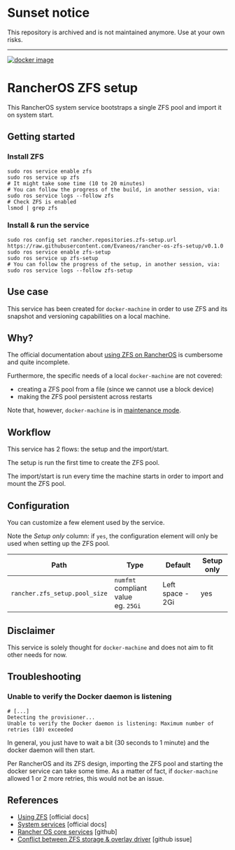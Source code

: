 # Sunset notice

This repository is archived and is not maintained anymore. Use at your own risks.

---

[![docker image](https://img.shields.io/badge/docker-evaneos%2Francher--os--zfs--setup-blue?style=flat-square&logo=docker)](https://hub.docker.com/repository/docker/evaneos/rancher-os-zfs-setup)

# RancherOS ZFS setup

This RancherOS system service bootstraps a single ZFS pool and import it on system start.

## Getting started

### Install ZFS

```shell
sudo ros service enable zfs
sudo ros service up zfs
# It might take some time (10 to 20 minutes)
# You can follow the progress of the build, in another session, via:
sudo ros service logs --follow zfs
# Check ZFS is enabled
lsmod | grep zfs
```

### Install & run the service

```shell
sudo ros config set rancher.repositories.zfs-setup.url https://raw.githubusercontent.com/Evaneos/rancher-os-zfs-setup/v0.1.0
sudo ros service enable zfs-setup
sudo ros service up zfs-setup
# You can follow the progress of the setup, in another session, via:
sudo ros service logs --follow zfs-setup
```

## Use case

This service has been created for `docker-machine` in order to use ZFS and its snapshot and versioning capabilities on a local machine.

## Why?

The official documentation about [using ZFS on RancherOS](https://rancher.com/docs/os/v1.x/en/storage/using-zfs/) is cumbersome and quite incomplete.

Furthermore, the specific needs of a local `docker-machine` are not covered:
- creating a ZFS pool from a file (since we cannot use a block device)
- making the ZFS pool persistent across restarts

Note that, however, `docker-machine` is in [maintenance mode](https://github.com/docker/machine/issues/4537).

## Workflow

This service has 2 flows: the setup and the import/start.

The setup is run the first time to create the ZFS pool.

The import/start is run every time the machine starts in order to import and mount the ZFS pool.

## Configuration

You can customize a few element used by the service.

Note the _Setup only_ column: if `yes`, the configuration element will only be used when setting up the ZFS pool.

| Path                          | Type                                    | Default          | Setup only |
|-------------------------------|-----------------------------------------|------------------|------|
| `rancher.zfs_setup.pool_size` | `numfmt` compliant value<br/>eg. `25Gi` | Left space - 2Gi | yes |

## Disclaimer

This service is solely thought for `docker-machine` and does not aim to fit other needs for now.

## Troubleshooting

### Unable to verify the Docker daemon is listening

```shell
# [...]
Detecting the provisioner...
Unable to verify the Docker daemon is listening: Maximum number of retries (10) exceeded
```

In general, you just have to wait a bit (30 seconds to 1 minute) and the docker daemon will then start.

Per RancherOS and its ZFS design, importing the ZFS pool and starting the docker service can take some time. As a matter of fact, if `docker-machine` allowed 1 or 2 more retries, this would not be an issue.

## References

- [Using ZFS](https://rancher.com/docs/os/v1.x/en/storage/using-zfs/) [official docs]
- [System services](https://rancher.com/docs/os/v1.x/en/system-services/) [official docs]
- [Rancher OS core services](https://github.com/rancher/os-services) [github]
- [Conflict between ZFS storage & overlay driver](https://github.com/rancher/os/issues/1945) [github issue]
